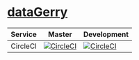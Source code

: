# [dataGerry](https://github.com/NETHINKS/dataGerry)

| Service        | Master           | Development  |
| -------------- |----------------- | ------------ |
| CircleCI       | [![CircleCI](https://circleci.com/gh/NETHINKS/NetCMDB/tree/master.svg?style=svg&circle-token=54ae0cae511e32e7bf1eb4b63f30ae60fb8da7ec)](https://circleci.com/gh/NETHINKS/NetCMDB/tree/master) | [![CircleCI](https://circleci.com/gh/NETHINKS/NetCMDB/tree/development.svg?style=svg&circle-token=54ae0cae511e32e7bf1eb4b63f30ae60fb8da7ec)](https://circleci.com/gh/NETHINKS/NetCMDB/tree/development) |
